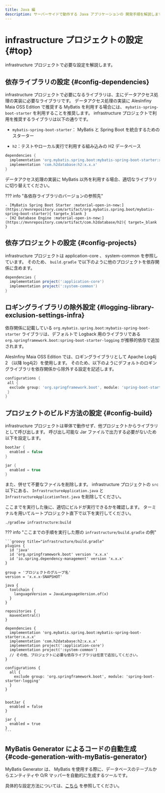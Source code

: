 ```yaml
---
title: Java 編
description: サーバーサイドで動作する Java アプリケーションの 開発手順を解説します。
---
```


# infrastructure プロジェクトの設定 {#top}

infrastructure プロジェクトで必要な設定を解説します。

## 依存ライブラリの設定 {#config-dependencies}

infrastructure プロジェクトで必要になるライブラリは、主にデータアクセス処理の実装に必要なライブラリです。
データアクセス処理の実装に AlesInfiny Maia OSS Edition で推奨する MyBatis を利用する場合には、 `mybatis-spring-boot-starter` を利用することを推奨します。
infrastructure プロジェクトで利用を推奨するライブラリは以下の通りです。

- `mybatis-spring-boot-starter`： MyBatis と Spring Boot を統合するためのスターター

- `h2`：テストやローカル実行で利用する組み込みの H2 データベース

```groovy title="infrastructure/build.gradle"
dependencies {
  implementation 'org.mybatis.spring.boot:mybatis-spring-boot-starter:x.x.x'
  implementation 'com.h2database:h2:x.x.x'
}
```

データアクセス処理の実装に MyBatis 以外を利用する場合、適切なライブラリに切り替えてください。

??? info "各依存ライブラリのバージョンの参照先"

    - [MyBatis Spring Boot Starter :material-open-in-new:](https://mvnrepository.com/artifact/org.mybatis.spring.boot/mybatis-spring-boot-starter){ target=_blank }
    - [H2 Database Engine :material-open-in-new:](https://mvnrepository.com/artifact/com.h2database/h2){ target=_blank }

## 依存プロジェクトの設定 {#config-projects}

infrastructure プロジェクトは application-core 、 system-common を参照しています。
そのため、 `build.gradle` で以下のように他のプロジェクトを依存関係に含めます。
  
```groovy title="infrastructure/build.gradle"
dependencies {
  implementation project(':application-core')
  implementation project(':system-common')
}
```

## ロギングライブラリの除外設定 {#logging-library-exclusion-settings-infra}

<!-- textlint-disable ja-technical-writing/sentence-length -->

依存関係に記載している `org.mybatis.spring.boot:mybatis-spring-boot-starter` ライブラリは、デフォルトで Logback 用のライブラリである `org.springframework.boot:spring-boot-starter-logging` が推移的依存で追加されます。

<!-- textlint-enable ja-technical-writing/sentence-length -->

AlesInfiny Maia OSS Edition では、ロギングライブラリとして Apache Log4j 2 （以降 log4j2）を使用します。
そのため、以下のようにデフォルトのロギングライブラリを依存関係から除外する設定を記述します。

``` groovy title="spring-boot-starter-logging の除外設定"
configurations {
 all {
  exclude group: 'org.springframework.boot', module: 'spring-boot-starter-logging'
 }
}
```

## プロジェクトのビルド方法の設定 {#config-build}

infrastructure プロジェクトは単体で動作せず、他プロジェクトからライブラリとして呼び出します。
呼び出し可能な Jar ファイルで出力する必要がないため以下を設定します。

```groovy title="infrastructure/build.gradle"
bootJar {
  enabled = false
}

jar {
  enabled = true
}
```

また、併せて不要なファイルを削除します。
infrastructure プロジェクトの `src` 以下にある、 `InfrastructureApplication.java` と `InfrastructureApplicationTest.java` を削除してください。

ここまでを実行した後に、適切にビルドが実行できるかを確認します。
ターミナルを用いてルートプロジェクト直下で以下を実行してください。

```winbatch title="infrastructure プロジェクトのビルド"
./gradlew infrastructure:build
```

??? info "ここまでの手順を実行した際の `infrastructure/build.gradle` の例"

    ```groovy title="infrastructure/build.gradle"
    plugins {
      id 'java'
      id 'org.springframework.boot' version 'x.x.x'
      id 'io.spring.dependency-management' version 'x.x.x'
    }

    group = 'プロジェクトのグループ名'
    version = 'x.x.x-SNAPSHOT'

    java {
      toolchain {
        languageVersion = JavaLanguageVersion.of(x)
      }
    }

    repositories {
      mavenCentral()
    }

    dependencies {
      implementation 'org.mybatis.spring.boot:mybatis-spring-boot-starter:x.x.x'
      implementation 'com.h2database:h2:x.x.x'
      implementation project(':application-core')
      implementation project(':system-common')
      // その他、プロジェクトに必要な依存ライブラリは任意で追加してください。
    }

    configurations {
      all {
        exclude group: 'org.springframework.boot', module: 'spring-boot-starter-logging'
      }
    }


    bootJar {
      enabled = false
    }

    jar {
      enabled = true
    }
    ```

## MyBatis Generator によるコードの自動生成 {#code-generation-with-myBatis-generator}

MyBatis Generator は、 MyBatis を使用する際に、データベースのテーブルからエンティティや O/R マッパーを自動的に生成するツールです。

具体的な設定方法については、[こちら](./mybatis-generator-settings.md) を参照してください。
